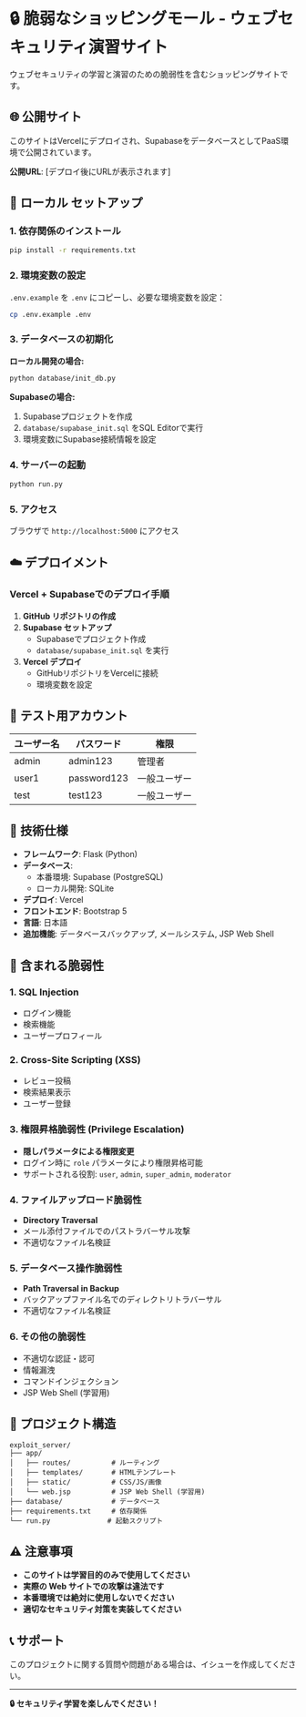 # 🔒 脆弱なショッピングモール - ウェブセキュリティ演習サイト

ウェブセキュリティの学習と演習のための脆弱性を含むショッピングサイトです。

## 🌐 公開サイト

このサイトはVercelにデプロイされ、SupabaseをデータベースとしてPaaS環境で公開されています。

**公開URL**: [デプロイ後にURLが表示されます]

## 🚀 ローカル セットアップ

### 1. 依存関係のインストール

```bash
pip install -r requirements.txt
```

### 2. 環境変数の設定

`.env.example` を `.env` にコピーし、必要な環境変数を設定：

```bash
cp .env.example .env
```

### 3. データベースの初期化

**ローカル開発の場合:**
```bash
python database/init_db.py
```

**Supabaseの場合:**
1. Supabaseプロジェクトを作成
2. `database/supabase_init.sql` をSQL Editorで実行
3. 環境変数にSupabase接続情報を設定

### 4. サーバーの起動

```bash
python run.py
```

### 5. アクセス

ブラウザで `http://localhost:5000` にアクセス

## ☁️ デプロイメント

### Vercel + Supabaseでのデプロイ手順

1. **GitHub リポジトリの作成**
2. **Supabase セットアップ**
   - Supabaseでプロジェクト作成
   - `database/supabase_init.sql` を実行
3. **Vercel デプロイ**
   - GitHubリポジトリをVercelに接続
   - 環境変数を設定

## 👥 テスト用アカウント

| ユーザー名 | パスワード  | 権限         |
| ---------- | ----------- | ------------ |
| admin      | admin123    | 管理者       |
| user1      | password123 | 一般ユーザー |
| test       | test123     | 一般ユーザー |

## 🔧 技術仕様

- **フレームワーク**: Flask (Python)
- **データベース**: 
  - 本番環境: Supabase (PostgreSQL)
  - ローカル開発: SQLite
- **デプロイ**: Vercel
- **フロントエンド**: Bootstrap 5
- **言語**: 日本語
- **追加機能**: データベースバックアップ, メールシステム, JSP Web Shell

## 🚨 含まれる脆弱性

### 1. SQL Injection

- ログイン機能
- 検索機能
- ユーザープロフィール

### 2. Cross-Site Scripting (XSS)

- レビュー投稿
- 検索結果表示
- ユーザー登録

### 3. **権限昇格脆弱性 (Privilege Escalation)**

- **隠しパラメータによる権限変更**
- ログイン時に `role` パラメータにより権限昇格可能
- サポートされる役割: `user`, `admin`, `super_admin`, `moderator`

### 4. **ファイルアップロード脆弱性**

- **Directory Traversal**
- メール添付ファイルでのパストラバーサル攻撃
- 不適切なファイル名検証

### 5. **データベース操作脆弱性**

- **Path Traversal in Backup**
- バックアップファイル名でのディレクトリトラバーサル
- 不適切なファイル名検証

### 6. その他の脆弱性

- 不適切な認証・認可
- 情報漏洩
- コマンドインジェクション
- JSP Web Shell (学習用)

## 📁 プロジェクト構造

```
exploit_server/
├── app/
│   ├── routes/          # ルーティング
│   ├── templates/       # HTMLテンプレート
│   ├── static/          # CSS/JS/画像
│   └── web.jsp          # JSP Web Shell (学習用)
├── database/            # データベース
├── requirements.txt     # 依存関係
└── run.py              # 起動スクリプト
```

## ⚠️ 注意事項

- **このサイトは学習目的のみで使用してください**
- **実際の Web サイトでの攻撃は違法です**
- **本番環境では絶対に使用しないでください**
- **適切なセキュリティ対策を実装してください**

## 📞 サポート

このプロジェクトに関する質問や問題がある場合は、イシューを作成してください。

---

**🔒 セキュリティ学習を楽しんでください！**

